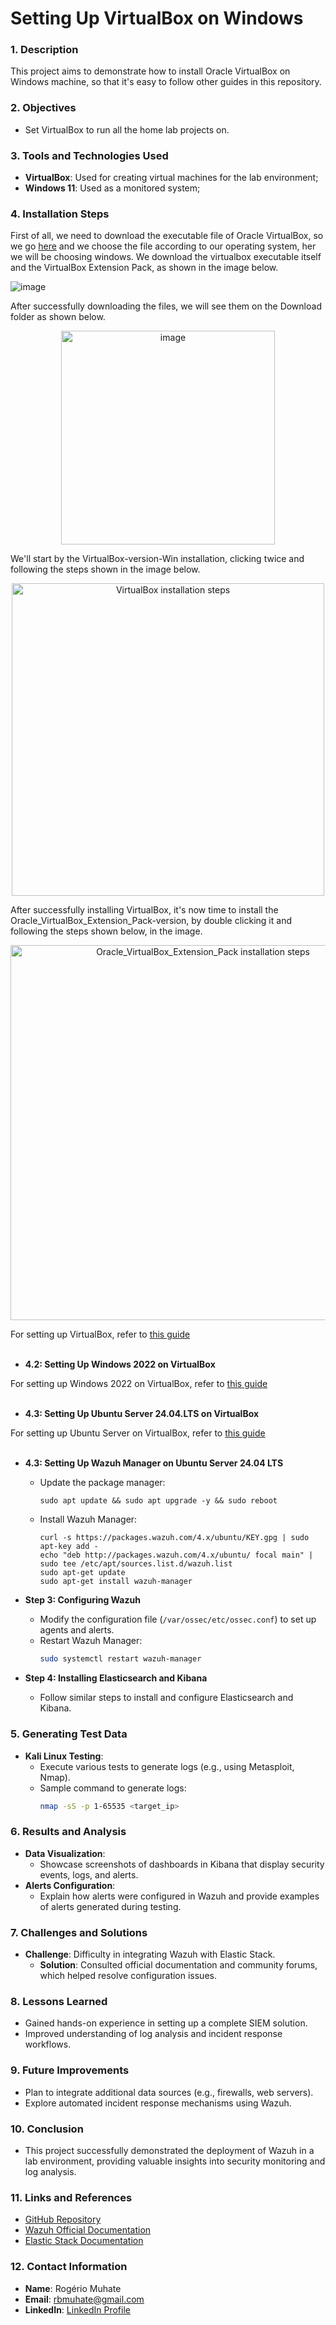 # Setting Up VirtualBox on Windows

### 1. Description

This project aims to demonstrate how to install Oracle VirtualBox on Windows machine, so that it's easy to follow other guides in this repository.

### 2. Objectives

- Set VirtualBox to run all the home lab projects on.


### 3. Tools and Technologies Used

- **VirtualBox**: Used for creating virtual machines for the lab environment;
- **Windows 11**: Used as a monitored system;

### 4. Installation Steps
First of all, we need to download the executable file of Oracle VirtualBox, so we go <a href="https://www.virtualbox.org/wiki/Downloads">here</a> and we choose the file according to our operating system, her we will be choosing windows. We download the virtualbox executable itself and the VirtualBox Extension Pack, as shown in the image below.

![image](https://github.com/user-attachments/assets/3926968f-b96a-4154-a676-5d24cf2b8e30)

After successfully downloading the files, we will see them on the Download folder as shown below.

<p align="center">
<img width="342" alt="image" src="https://github.com/user-attachments/assets/e3e4a01d-7945-436d-8a1c-c19a3cee6999">
</p>

We'll start by the VirtualBox-version-Win installation, clicking twice and following the steps shown in the image below.

<p align="center">
<img width="500" alt="VirtualBox installation steps" src="https://github.com/user-attachments/assets/5f338569-26cd-4300-9656-93d8eaa29763">
</p>

After successfully installing VirtualBox, it's now time to install the Oracle_VirtualBox_Extension_Pack-version, by double clicking it and following the steps shown below, in the image.

<p align="center">
<img width="600" alt="Oracle_VirtualBox_Extension_Pack installation steps" src="https://github.com/user-attachments/assets/f7a5f265-dfdf-4dd3-9ef1-b33c99750d98">
</p>



For setting up VirtualBox, refer to <a href="https://github.com/Muhate/Setting-Up-VirtualBox">this guide</a>
<br>
<br>
   
   - **4.2: Setting Up Windows 2022 on VirtualBox**

For setting up Windows 2022 on VirtualBox, refer to <a href="https://github.com/Muhate/Install-Windows-on-VirtualBox">this guide</a>
<br>
<br>

   - **4.3: Setting Up Ubuntu Server 24.04.LTS on VirtualBox**

For setting up Ubuntu Server on VirtualBox, refer to <a href="https://github.com/Muhate/Install-Ubuntu-on-VirtualBox">this guide</a>
<br>
<br>

   - **4.3: Setting Up Wazuh Manager on Ubuntu Server 24.04 LTS**

     - Update the package manager:
       ```
       sudo apt update && sudo apt upgrade -y && sudo reboot
       ```
     - Install Wazuh Manager:
       ```
       curl -s https://packages.wazuh.com/4.x/ubuntu/KEY.gpg | sudo apt-key add -
       echo "deb http://packages.wazuh.com/4.x/ubuntu/ focal main" | sudo tee /etc/apt/sources.list.d/wazuh.list
       sudo apt-get update
       sudo apt-get install wazuh-manager
       ```

   - **Step 3: Configuring Wazuh**
     - Modify the configuration file (`/var/ossec/etc/ossec.conf`) to set up agents and alerts.
     - Restart Wazuh Manager:
       ```bash
       sudo systemctl restart wazuh-manager
       ```

   - **Step 4: Installing Elasticsearch and Kibana**
     - Follow similar steps to install and configure Elasticsearch and Kibana.

### 5. **Generating Test Data**
   - **Kali Linux Testing**: 
     - Execute various tests to generate logs (e.g., using Metasploit, Nmap).
     - Sample command to generate logs:
       ```bash
       nmap -sS -p 1-65535 <target_ip>
       ```

### 6. **Results and Analysis**
   - **Data Visualization**: 
     - Showcase screenshots of dashboards in Kibana that display security events, logs, and alerts.
   - **Alerts Configuration**:
     - Explain how alerts were configured in Wazuh and provide examples of alerts generated during testing.

### 7. **Challenges and Solutions**
   - **Challenge**: Difficulty in integrating Wazuh with Elastic Stack.
     - **Solution**: Consulted official documentation and community forums, which helped resolve configuration issues.

### 8. **Lessons Learned**
   - Gained hands-on experience in setting up a complete SIEM solution.
   - Improved understanding of log analysis and incident response workflows.

### 9. **Future Improvements**
   - Plan to integrate additional data sources (e.g., firewalls, web servers).
   - Explore automated incident response mechanisms using Wazuh.

### 10. **Conclusion**
   - This project successfully demonstrated the deployment of Wazuh in a lab environment, providing valuable insights into security monitoring and log analysis.

### 11. **Links and References**
   - [GitHub Repository](https://github.com/username/wazuh-lab)
   - [Wazuh Official Documentation](https://wazuh.com/documentation/)
   - [Elastic Stack Documentation](https://www.elastic.co/guide/en/elastic-stack/current/index.html)

### 12. **Contact Information**
   - **Name**: Rogério Muhate
   - **Email**: rbmuhate@gmail.com
   - **LinkedIn**: [LinkedIn Profile](https://www.linkedin.com/in/rmuhate)
